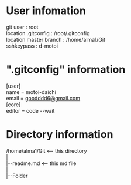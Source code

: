 # User infomation  
git user : root  
location .gitconfig : /root/.gitconfig  
location master branch : /home/alma1/Git  
sshkeypass : d-motoi  

# ".gitconfig" information  
[user]  
	name = motoi-daichi  
	email = goodddd6@gmail.com  
[core]  
	editor = code --wait  
  
# Directory information  
/home/alma1/Git <-- this directory  
	     |  
	     |--readme.md <-- this md file  
	     |  
	     |--Folder  

